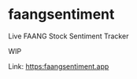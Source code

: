 # faangsentiment
Live FAANG Stock Sentiment Tracker

WIP

Link: [https:faangsentiment.app](https:faangsentiment.app)
